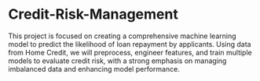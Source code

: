 # Credit-Risk-Management
This project is focused on creating a comprehensive machine learning model to predict the likelihood of loan repayment by applicants. Using data from Home Credit, we will preprocess, engineer features, and train multiple models to evaluate credit risk, with a strong emphasis on managing imbalanced data and enhancing model performance.

